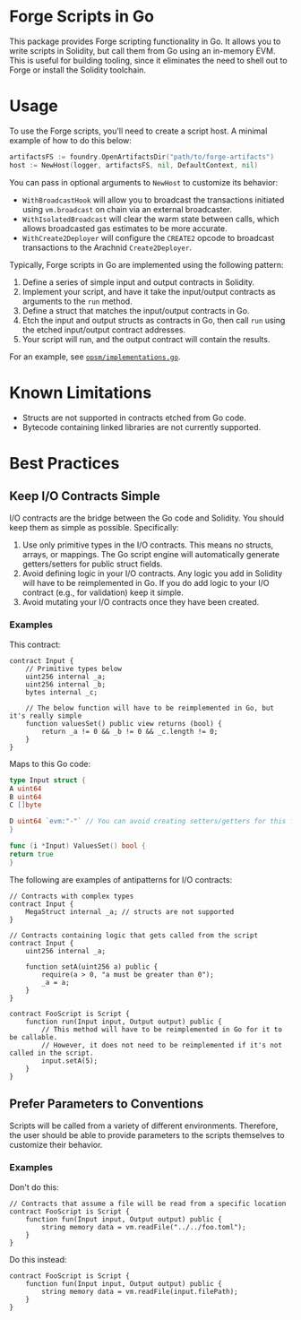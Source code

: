 # Forge Scripts in Go

This package provides Forge scripting functionality in Go. It allows you to write scripts in Solidity, but call them
from Go using an in-memory EVM. This is useful for building tooling, since it eliminates the need to shell out to Forge
or install the Solidity toolchain.

# Usage

To use the Forge scripts, you'll need to create a script host. A minimal example of how to do this below:

```go
artifactsFS := foundry.OpenArtifactsDir("path/to/forge-artifacts")
host := NewHost(logger, artifactsFS, nil, DefaultContext, nil)
```

You can pass in optional arguments to `NewHost` to customize its behavior:

- `WithBroadcastHook` will allow you to broadcast the transactions initiated using `vm.broadcast` on chain via an
  external broadcaster.
- `WithIsolatedBroadcast` will clear the warm state between calls, which allows broadcasted gas estimates to be more
  accurate.
- `WithCreate2Deployer` will configure the `CREATE2` opcode to broadcast transactions to the Arachnid `Create2Deployer`.

Typically, Forge scripts in Go are implemented using the following pattern:

1. Define a series of simple input and output contracts in Solidity.
2. Implement your script, and have it take the input/output contracts as arguments to the `run` method.
3. Define a struct that matches the input/output contracts in Go.
4. Etch the input and output structs as contracts in Go, then call `run` using the etched input/output contract
   addresses.
5. Your script will run, and the output contract will contain the results.

For an example, see [`opsm/implementations.go`](../deployer/opsm/implementations.go).

# Known Limitations

- Structs are not supported in contracts etched from Go code.
- Bytecode containing linked libraries are not currently supported.

# Best Practices

## Keep I/O Contracts Simple

I/O contracts are the bridge between the Go code and Solidity. You should keep them as simple as possible. Specifically:

1. Use only primitive types in the I/O contracts. This means no structs, arrays, or mappings. The Go script engine will
   automatically generate getters/setters for public struct fields.
2. Avoid defining logic in your I/O contracts. Any logic you add in Solidity will have to be reimplemented in Go. If you
   do add logic to your I/O contract (e.g., for validation) keep it simple.
3. Avoid mutating your I/O contracts once they have been created.

### Examples

This contract:

```solidity
contract Input {
    // Primitive types below
    uint256 internal _a;
    uint256 internal _b;
    bytes internal _c;

    // The below function will have to be reimplemented in Go, but it's really simple
    function valuesSet() public view returns (bool) {
        return _a != 0 && _b != 0 && _c.length != 0;
    }
}
```

Maps to this Go code:

```go
type Input struct {
A uint64
B uint64
C []byte

D uint64 `evm:"-"` // You can avoid creating setters/getters for this field using this tag
}

func (i *Input) ValuesSet() bool {
return true
}
```

The following are examples of antipatterns for I/O contracts:

```solidity
// Contracts with complex types
contract Input {
    MegaStruct internal _a; // structs are not supported
}

// Contracts containing logic that gets called from the script
contract Input {
    uint256 internal _a;

    function setA(uint256 a) public {
        require(a > 0, "a must be greater than 0");
        _a = a;
    }
}

contract FooScript is Script {
    function run(Input input, Output output) public {
        // This method will have to be reimplemented in Go for it to be callable. 
        // However, it does not need to be reimplemented if it's not called in the script.
        input.setA(5);
    }
}
```

## Prefer Parameters to Conventions

Scripts will be called from a variety of different environments. Therefore, the user should be able to provide
parameters to the scripts themselves to customize their behavior.

### Examples

Don't do this:

```solidity
// Contracts that assume a file will be read from a specific location
contract FooScript is Script {
    function fun(Input input, Output output) public {
        string memory data = vm.readFile("../../foo.toml");
    }
}
```

Do this instead:

```solidity
contract FooScript is Script {
    function fun(Input input, Output output) public {
        string memory data = vm.readFile(input.filePath);
    }
}
```